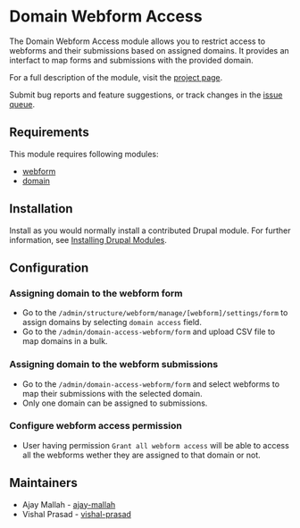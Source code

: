 # Domain Webform Access

The Domain Webform Access module allows you to restrict access to webforms and
their submissions based on assigned domains. It provides an interfact to map
forms and submissions with the provided domain.

For a full description of the module, visit the
[project page](https://www.drupal.org/project/domain_webform_access).

Submit bug reports and feature suggestions, or track changes in the
[issue queue](https://www.drupal.org/project/issues/domain_webform_access).


## Requirements

This module requires following modules:

- [webform](https://www.drupal.org/project/webform)
- [domain](https://www.drupal.org/project/domain)

## Installation

Install as you would normally install a contributed Drupal module. For further
information, see
[Installing Drupal Modules](https://www.drupal.org/docs/extending-drupal/installing-drupal-modules).


## Configuration

### Assigning domain to the webform form
- Go to the `/admin/structure/webform/manage/[webform]/settings/form` to assign
domains by selecting `domain access` field.
- Go to the `/admin/domain-access-webform/form` and upload CSV file to map
domains in a bulk.

### Assigning domain to the webform submissions
- Go to the `/admin/domain-access-webform/form` and select webforms to map their
submissions with the selected domain.
- Only one domain can be assigned to submissions.

### Configure webform access permission
- User having permission `Grant all webform access` will be able to access all
the webforms wether they are assigned to that domain or not. 


## Maintainers

- Ajay Mallah - [ajay-mallah](https://www.drupal.org/u/ajay-mallah)
- Vishal Prasad - [vishal-prasad](https://www.drupal.org/u/vishal-prasad)
